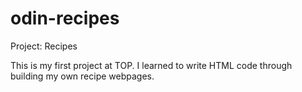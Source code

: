 # odin-recipes
Project: Recipes

This is my first project at TOP. I learned to write HTML code through building my own recipe webpages.